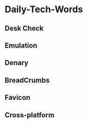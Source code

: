 # Daily-Tech-Words

## Desk Check
## Emulation
## Denary
## BreadCrumbs
## Favicon
## Cross-platform
